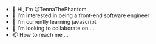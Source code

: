 - 👋 Hi, I’m @TennaThePhantom
- 👀 I’m interested in being a front-end software engineer
- 🌱 I’m currently learning javascript
- 💞️ I’m looking to collaborate on ...
- 📫 How to reach me ...

<!---
TennaThePhantom/TennaThePhantom is a ✨ special ✨ repository because its `README.md` (this file) appears on your GitHub profile.
You can click the Preview link to take a look at your changes.
--->
